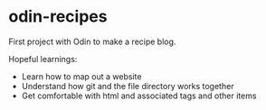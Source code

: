 # odin-recipes
First project with Odin to make a recipe blog.

Hopeful learnings:
 - Learn how to map out a website
 - Understand how git and the file directory works together
 - Get comfortable with html and associated tags and other items